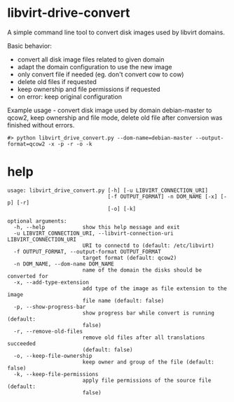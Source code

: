 # libvirt-drive-convert

A simple command line tool to convert disk images used by libvirt domains.

Basic behavior:
- convert all disk image files related to given domain
- adapt the domain configuration to use the new image
- only convert file if needed (eg. don't convert cow to cow)
- delete old files if requested
- keep ownership and file permissions if requested
- on error: keep original configuration

Example usage - convert disk image used by domain debian-master to qcow2, 
keep ownership and file mode, delete old file after conversion was finished
without errors.
```
#> python libvirt_drive_convert.py --dom-name=debian-master --output-format=qcow2 -x -p -r -o -k 
```

# help

```
usage: libvirt_drive_convert.py [-h] [-u LIBVIRT_CONNECTION_URI]
                                [-f OUTPUT_FORMAT] -n DOM_NAME [-x] [-p] [-r]
                                [-o] [-k]

optional arguments:
  -h, --help            show this help message and exit
  -u LIBVIRT_CONNECTION_URI, --libvirt-connection-uri LIBVIRT_CONNECTION_URI
                        URI to connectd to (default: /etc/libvirt)
  -f OUTPUT_FORMAT, --output-format OUTPUT_FORMAT
                        target format (default: qcow2)
  -n DOM_NAME, --dom-name DOM_NAME
                        name of the domain the disks should be converted for
  -x, --add-type-extension
                        add type of the image as file extension to the image
                        file name (default: false)
  -p, --show-progress-bar
                        show progress bar while convert is running (default:
                        false)
  -r, --remove-old-files
                        remove old files after all translations succeeded
                        (default: false)
  -o, --keep-file-ownership
                        keep owner and group of the file (default: false)
  -k, --keep-file-permissions
                        apply file permissions of the source file (default:
                        false)
```
